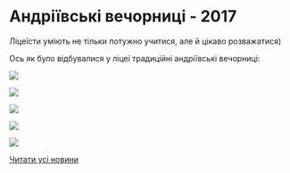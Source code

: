 # Андріївські вечорниці - 2017

Ліцеїсти уміють не тільки потужно учитися, але й цікаво розважатися)

Ось як було відбувалися у ліцеї традиційні андріївські вечорниці:

![](/images/info/for-students/андріївські-вечорниці-2017/img_20171211_163509.jpg)

![](/images/info/for-students/андріївські-вечорниці-2017/img_20171211_170626_1.jpg)

![](/images/info/for-students/андріївські-вечорниці-2017/img_20171211_163419.jpg)

![](/images/info/for-students/андріївські-вечорниці-2017/img_20171211_163434.jpg)

![](/images/info/for-students/андріївські-вечорниці-2017/img_20171211_170911.jpg)

[Читати усі новини](/news)
